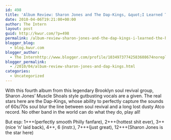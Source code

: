 ```yaml
---
id: 498
title: 'Album Review: Sharon Jones and The Dap-Kings, &quot;I Learned The Hard Way&quot;'
date: 2010-04-06T19:21:00+00:00
author: The Intern
layout: post
guid: http://kwur.com/?p=498
permalink: /album-review-sharon-jones-and-the-dap-kings-i-learned-the-hard-way/
blogger_blog:
  - blog.kwur.com
blogger_author:
  - The Internhttp://www.blogger.com/profile/10349737742583608674noreply@blogger.com
blogger_permalink:
  - /2010/04/album-review-sharon-jones-and-dap-kings.html
categories:
  - Uncategorized
---
```

<div class="pf-content">
  <p>
    With this fourth album from this legendary Brooklyn soul revival group, Sharon Jones&#8217; Muscle Shoals style gutbusting vocals are a given. The real stars here are the Dap-Kings, whose ability to perfectly capture the sounds of 60s/70s soul blur the line between soul revival and a long lost dusty Atco record. No other band in the world can do what they do, play all!
  </p>
  
  <p>
    But esp: 1+++(perfectly smooth Philly fanfare), 2+++(hottest shit ever), 3++(nice &#8216;n&#8217; laid back), 4++, 6 (instr.), 7+++(just great), 12+++(Sharon Jones is the star here)
  </p>
</div>